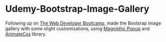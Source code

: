 # Udemy-Bootstrap-Image-Gallery
Following up on <a href="https://www.udemy.com/the-web-developer-bootcamp/">The Web Developer Bootcamp</a>, made the Bootsrap image gallery with some slight customizations, using <a href="https://github.com/dimsemenov/Magnific-Popup">Magniphic Popup</a> and <a href="#">AnimateCss</a> library.
